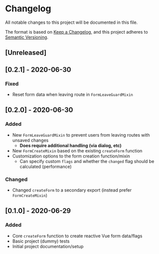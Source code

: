 # Changelog
All notable changes to this project will be documented in this file.

The format is based on [Keep a Changelog](https://keepachangelog.com/en/1.0.0/),
and this project adheres to [Semantic Versioning](https://semver.org/spec/v2.0.0.html).

## [Unreleased]

## [0.2.1] - 2020-06-30
### Fixed
- Reset form data when leaving route in `FormLeaveGuardMixin`

## [0.2.0] - 2020-06-30
### Added
- New `FormLeaveGuardMixin` to prevent users from leaving routes with unsaved changes
  - **Does require additional handling (via dialog, etc)**
- New `FormCreateMixin` based on the existing `createForm` function
- Customization options to the form creation function/mixin
  - Can specify custom `flags` and whether the `changed` flag should be calculated (performance)

### Changed
-  Changed `createForm` to a secondary export (instead prefer `FormCreateMixin`)

## [0.1.0] - 2020-06-29
### Added
- Core `createForm` function to create reactive Vue form data/flags
- Basic project (dummy) tests
- Initial project documentation/setup
